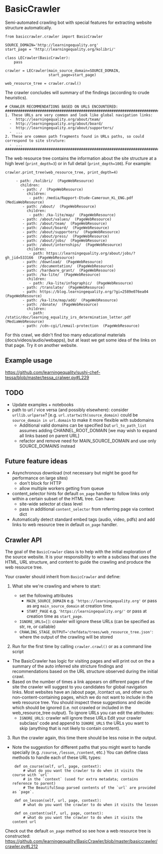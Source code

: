 BasicCrawler
============

Semi-automated crawling bot with special features for extracting website structure automatically.

```
from basiccrawler.crawler import BasicCrawler

SOURCE_DOMAIN='http://learningequality.org'
start_page = 'http://learningequality.org/kolibri/'

class LECrawler(BasicCrawler):
    pass

crawler = LECrawler(main_source_domain=SOURCE_DOMAIN,
                    start_page=start_page)

web_resource_tree = crawler.crawl()
```

The crawler concludes will summary of the findings (according to crude heuristics).
```
# CRAWLER RECOMMENDATIONS BASED ON URLS ENCOUNTERED:
################################################################################
1. These URLs are very common and look like global navigation links:
  -  http://learningequality.org/about/team/
  -  http://learningequality.org/about/board/
  -  http://learningequality.org/about/supporters/
  -  ...
2. These are common path fragments found in URLs paths, so could correspond to site struture:
  -  ...
################################################################################
```


The web resource tree contains the information about the site structure at a high
level (`print_depth=3`) or in full detail (`print_depth=100`). For example:

```
crawler.print_tree(web_resource_tree, print_depth=4)

     - path: /kolibri/  (PageWebResource) 
       children:
        - path: /  (PageWebResource) 
          children:
           - path: /media/Rapport-Etude-Cameroun_KL_ENG.pdf  (MediaWebResource) 
        - path: /about/  (PageWebResource) 
          children:
           - path: /ka-lite/map/  (PageWebResource) 
        - path: /about/values/  (PageWebResource) 
        - path: /about/team/  (PageWebResource) 
        - path: /about/board/  (PageWebResource) 
        - path: /about/supporters/  (PageWebResource) 
        - path: /about/press/  (PageWebResource) 
        - path: /about/jobs/  (PageWebResource) 
        - path: /about/internships/  (PageWebResource) 
          children:
           - path: https://learningequality.org/about/jobs/?gh_jid=533166  (PageWebResource) 
        - path: /download/  (PageWebResource) 
        - path: /documentation/  (PageWebResource) 
        - path: /hardware_grant/  (PageWebResource) 
        - path: /ka-lite/  (PageWebResource) 
          children:
           - path: /ka-lite/infographic/  (PageWebResource) 
        - path: /translate/  (PageWebResource) 
        - path: https://blog.learningequality.org/?gi=2589e076ea04  (PageWebResource) 
        - path: /ka-lite/map/add/  (PageWebResource) 
        - path: /donate/  (PageWebResource) 
          children:
           - path: /static/doc/learning_equality_irs_determination_letter.pdf  (MediaWebResource) 
        - path: /cdn-cgi/l/email-protection  (PageWebResource) 
```

For this crawl, we didn't find too many educational materials (docs/videos/audio/webapps),
but at least we get some idea of the links on that page. Try it on another website.




Example usage
-------------
https://github.com/learningequality/sushi-chef-tessa/blob/master/tessa_cralwer.py#L229



TODO
----
  - Update examples + notebooks
  - path to url / vice versa (and possibly elsewhere): consider `urllib.urlparse`?
    [e.g. `url.startwith(source_domain)` could be `source_domain in url.domain`
    to make it more flexible with subdomains
    - Additional valid domains can be specified but `url_to_path_list` assumes adding CHANNEL_ROOT_DOMAIN
   	  [we may wish to expand all links based on parent URL]
    - refactor and remove need for MAIN_SOURCE_DOMAIN and use only SOURCE_DOMAINS instead


Future feature ideas
--------------------
  - Asynchronous download (not necessary but might be good for performance on large sites)
    - don't block for HTTP
    - allow multiple workers getting from queue
  - content_selector hints for default `on_page` handler to follow links only within
    a certain subset of the HTML tree. Can have:
     - site-wide selector at class level
     - pass in additional `content_selector` from referring page via context dict
  - Automatically detect standard embed tags (audio, video, pdfs) and add links to
    web resource tree in default `on_page` handler.



Crawler API
-----------
The goal of the `BasicCrawler` class is to help with the initial exploration of
the source website. It is your responsibility to write a subclass that uses the HTML,
URL structure, and content to guide the crawling and produce the web resource tree.

Your crawler should inherit from `BasicCrawler` and define:

1. What site we're crawling and where to start:
   - set the following attributes
     - `MAIN_SOURCE_DOMAIN` e.g. `'https://learningequality.org'`
       or pass as arg `main_source_domain` at creation time.
     - `START_PAGE` e.g. `'https://learningequality.org/'`
       or pass at creation time as `start_page`.
    - `IGNORE_URLS=[]`: crawler will ignore these URLs (can be specified as str, re, or callable)
    - `CRAWLING_STAGE_OUTPUT='chefdata/trees/web_resource_tree.json'`: where the
      output of the crawling will be stored

2. Run for the first time by calling `crawler.crawl()` or as a command line script
  - The BasicCrawler has logic for visiting pages and will print out on the
    a summary of the auto inferred site stricture findings and recommendations
    based on the URL structure observed during the initial crawl.
  - Based on the number of times a link appears on different pages of the site
    the crawler will suggest to you candidates for global navigation links.
    Most websites have an /about page, /contact us,  and other such non-content-containing pages,
    which we do not want to include in the web resource tree.
    You should inspect these suggestions and decide which should be ignored
    (i.e. not crawled or included in the web_resource_tree output).
    To ignore URLs you can edit the attributes:
      - `IGNORE_URLS`: crawler will ignore these URLs
    Edit your crawler subclass' code and append to `IGNORE_URLS`
    the URLs you want to skip (anything that is not likely to contain content).

3. Run the crawler again, this time there should be less noise in the output.
  - Note the suggestion for different paths that you might want to handle specially
    (e.g. `/course`, `/lesson`, `/content`, etc.)
    You can define class methods to handle each of these URL types:

         def on_course(self, url, page, context):
             # what do you want the crawler to do when it visits the  course with `url`
             # in the `context` (used for extra metadata; contains reference to parent)
             # The BeautifulSoup parsed contents of the `url` are provided as `page`.

         def on_lesson(self, url, page, context):
             # what do you want the crawler to do when it visits the lesson

         def on_content(self, url, page, context):
             # what do you want the crawler to do when it visits the content url


Check out the default `on_page` method so see how a web resource tree is constructed:
https://github.com/learningequality/BasicCrawler/blob/master/basiccrawler/crawler.py#L212
    
    
    

